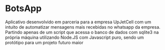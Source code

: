 # BotsApp
Aplicativo desenvolvido em parceria para a empresa UpJetCell com um intuito de automatizar mensagens mais recebidas no whatsapp da empresa. Partindo apenas de um script que acessa o banco de dados com sqlite3 na própria máquina utilizando Node.JS com Javascript puro, sendo um protótipo para um projeto futuro maior
